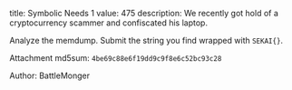 title: Symbolic Needs 1
value: 475
description: We recently got hold of a cryptocurrency scammer and confiscated his laptop.

Analyze the memdump. Submit the string you find wrapped with `SEKAI{}`.

Attachment md5sum: `4be69c88e6f19dd9c9f8e6c52bc93c28`

Author: BattleMonger